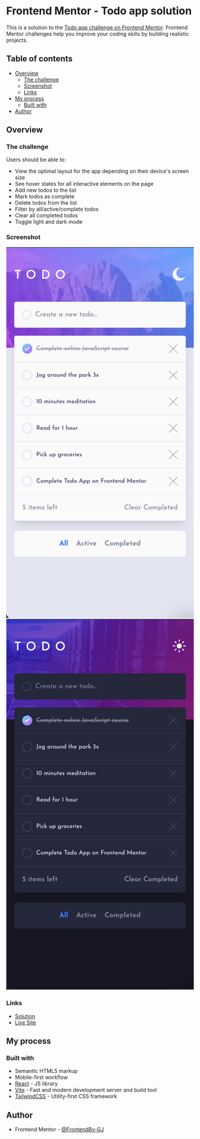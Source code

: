 # Frontend Mentor - Todo app solution

This is a solution to the [Todo app challenge on Frontend Mentor](https://www.frontendmentor.io/challenges/todo-app-Su1_KokOW). Frontend Mentor challenges help you improve your coding skills by building realistic projects.

## Table of contents

- [Overview](#overview)
  - [The challenge](#the-challenge)
  - [Screenshot](#screenshot)
  - [Links](#links)
- [My process](#my-process)
  - [Built with](#built-with)
- [Author](#author)

## Overview

### The challenge

Users should be able to:

- View the optimal layout for the app depending on their device's screen size
- See hover states for all interactive elements on the page
- Add new todos to the list
- Mark todos as complete
- Delete todos from the list
- Filter by all/active/complete todos
- Clear all completed todos
- Toggle light and dark mode

### Screenshot

![](./screenshot1.png)
![](./screenshot2.png)

### Links

- [Solution](https://www.frontendmentor.io/solutions/todo-app-mD_nhhB8BN)
- [Live Site](https://garcia-jr-todo-app.netlify.app/)

## My process

### Built with

- Semantic HTML5 markup
- Mobile-first workflow
- [React](https://react.dev/) - JS library
- [Vite](https://vitejs.dev/) - Fast and modern development server and build tool
- [TailwindCSS](https://tailwindcss.com/) - Utility-first CSS framework

## Author

- Frontend Mentor - [@FrontendBy-GJ](https://www.frontendmentor.io/profile/FrontendBy-GJ)
